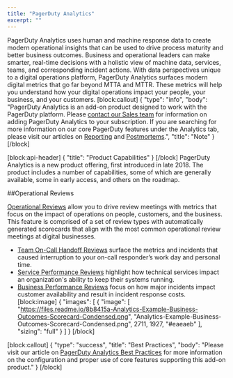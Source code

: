 ```yaml
---
title: "PagerDuty Analytics"
excerpt: ""
---
```

PagerDuty Analytics uses human and machine response data to create modern operational insights that can be used to drive process maturity and better business outcomes. Business and operational leaders can make smarter, real-time decisions with a holistic view of machine data, services, teams, and corresponding incident actions. With data perspectives unique to a digital operations platform, PagerDuty Analytics surfaces modern digital metrics that go far beyond MTTA and MTTR. These metrics will help you understand how your digital operations impact your people, your business, and your customers.
[block:callout]
{
  "type": "info",
  "body": "PagerDuty Analytics is an add-on product designed to work with the PagerDuty platform. Please [contact our Sales team](https://www.pagerduty.com/contact-sales/) for information on adding PagerDuty Analytics to your subscription. If you are searching for more information on our core PagerDuty features under the Analytics tab, please visit our articles on [Reporting](doc:analytics) and [Postmortems](doc:postmortems).",
  "title": "Note"
}
[/block]

[block:api-header]
{
  "title": "Product Capabilities"
}
[/block]
PagerDuty Analytics is a new product offering, first introduced in late 2018. The product includes a number of capabilities, some of which are generally available, some in early access, and others on the roadmap.

##Operational Reviews

[Operational Reviews](doc:operational-reviews) allow you to drive review meetings with metrics that focus on the impact of operations on people, customers, and the business. This feature is comprised of a set of review types with automatically generated scorecards that align with the most common operational review meetings at digital businesses. 
- [Team On-Call Handoff Reviews](/docs/operational-reviews#section-team-on-call-handoff-reviews) surface the metrics and incidents that caused interruption to your on-call responder’s work day and personal time. 
- [Service Performance Reviews](/docs/operational-reviews#section-service-performance-reviews) highlight how technical services impact an organization's ability to keep their systems running. 
- [Business Performance Reviews](/docs/operational-reviews#section-business-outcomes-reviews) focus on how major incidents impact customer availability and result in incident response costs.
[block:image]
{
  "images": [
    {
      "image": [
        "https://files.readme.io/8b8415a-Analytics-Example-Business-Outcomes-Scorecard-Condensed.png",
        "Analytics-Example-Business-Outcomes-Scorecard-Condensed.png",
        2711,
        1927,
        "#eaeaeb"
      ],
      "sizing": "full"
    }
  ]
}
[/block]

[block:callout]
{
  "type": "success",
  "title": "Best Practices",
  "body": "Please visit our article on [PagerDuty Analytics Best Practices](https://community.pagerduty.com/t/pagerduty-analytics-best-practices/3381) for more information on the configuration and proper use of core features supporting this add-on product."
}
[/block]